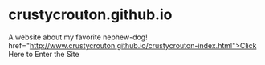 # crustycrouton.github.io
A website about my favorite nephew-dog!
<a> href="http://www.crustycrouton.github.io/crustycrouton-index.html">Click Here to Enter the Site</a>
